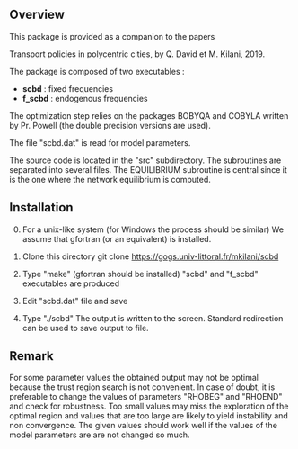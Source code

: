 ## Overview

This package is provided as a companion to the papers

  Transport policies in polycentric cities, by
  Q. David et M. Kilani, 2019.

The package is composed of two executables :

- **scbd**    : fixed frequencies
- **f_scbd**  : endogenous frequencies

The optimization step relies on the packages BOBYQA
and COBYLA written by Pr. Powell (the double precision 
versions are used).

The file "scbd.dat" is read for model parameters.

The source code is located in the "src" subdirectory.
The subroutines are separated into several files.
The EQUILIBRIUM subroutine is central since it is the 
one where the network equilibrium is computed.


## Installation 

0. For a unix-like system (for Windows
   the process should be similar)
   We assume that gfortran (or an equivalent)
   is installed.  

1. Clone this directory 
    git clone https://gogs.univ-littoral.fr/mkilani/scbd

2. Type "make" (gfortran should be installed)
   "scbd" and "f_scbd" executables are produced

4. Edit "scbd.dat" file and save

5. Type "./scbd" 
   The output is written to the screen.
   Standard redirection can be used to save output
   to file.


## Remark

For some parameter values the obtained output may not 
be optimal because the trust region search is 
not convenient. In case of doubt, it is preferable to
change the values of parameters "RHOBEG" and "RHOEND" 
and check for robustness. Too small values may miss the
exploration of the optimal region and values that are 
too large are likely to yield instability and non 
convergence. The given values should work well 
if the values of the model parameters are are not 
changed so much.



